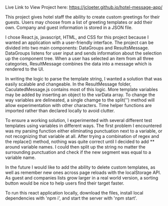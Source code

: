 Live Link to View Project here:
https://jcloeter.github.io/hotel-message-app/

This project gives hotel staff the ability to create custom greetings for their guests. Users may choose from a list of greeting templates or add their own. Company and guest information is stored in a JSON file.

I chose React.js, javascript, HTML, and CSS for this project because I wanted an application with a user-friendly interface. The project can be divided into two main components: DataGroups and ResultsMessage. DataGroups listens for user input and sends information about the selection up the component tree. When a user has selected an item from all three categories, ResultMessage combines the data into a message which is rendered to the UI.

In writing the logic to parse the template string, I wanted a solution that was easily scalable and changeable. In the ResultMessage folder, CaculatedMessage.js contains most of this logic. More template variables may be added by inserting an object to the varData array. To change the way variables are delineated, a single chamge to the split('') method will allow experimentation with other characters. Time helper functions are imported rather than declared locally to avoid clutter.

To ensure a working solution, I experimented with several different test templates using variables in different ways. The first problem I encountered was my parsing function either eliminating punctuation next to a variable, or not recognizing that variable at all. After trying a combination of regex and the replace() method, nothing was quite correct until I decided to add \*\* around variable names. I could then split up the string no matter the surrounding punctuation and check if the new segment was equal to a variable name.

In the future I would like to add the ability to delete custom templates, as well as remember new ones across page reloads with the localStorage API. As guest and companies lists grow larger in a real world version, a sorting button would be nice to help users find their target faster.

To run this react application locally, download the files, install local dependencies with 'npm i', and start the server with 'npm start'.
